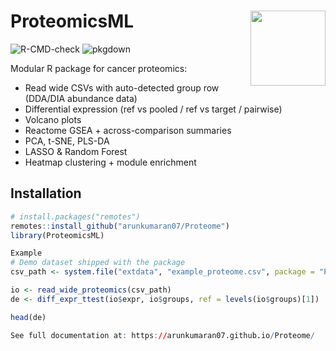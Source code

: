 
# ProteomicsML <img src="man/figures/logo.png" align="right" width="120"/>

<!-- badges: start -->
![R-CMD-check](https://github.com/arunkumaran07/Proteome/actions/workflows/R-CMD-check.yaml/badge.svg)
![pkgdown](https://github.com/arunkumaran07/Proteome/actions/workflows/pkgdown.yaml/badge.svg)
<!-- badges: end -->

Modular R package for cancer proteomics:
- Read wide CSVs with auto-detected group row (DDA/DIA abundance data)
- Differential expression (ref vs pooled / ref vs target / pairwise)
- Volcano plots
- Reactome GSEA + across-comparison summaries
- PCA, t-SNE, PLS-DA
- LASSO & Random Forest
- Heatmap clustering + module enrichment

## Installation

```r
# install.packages("remotes")
remotes::install_github("arunkumaran07/Proteome")
library(ProteomicsML)

Example
# Demo dataset shipped with the package
csv_path <- system.file("extdata", "example_proteome.csv", package = "ProteomicsML")

io <- read_wide_proteomics(csv_path)
de <- diff_expr_ttest(io$expr, io$groups, ref = levels(io$groups)[1])

head(de)

See full documentation at: https://arunkumaran07.github.io/Proteome/
